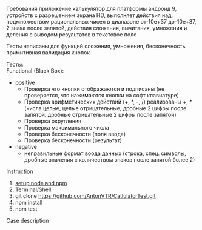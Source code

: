 Требования приложение калькулятор для платформы андроид 9, устройств с разрешением экрана HD, выполняет действия над:
подмножеством рациональных чисел в диапазоне от-10e+37 до-10e+37, 2 знака после запятой, действия сложения, вычитания, умножения и деления с выводом результатов в текстовое поле  

Тесты написаны для функций сложения, умножения, бесконечность примитивная валидация кнопок  

Тесты:  
Functional (Black Box):  
* positive  
  * Проверка что кнопки отображаются и подписаны (не проверяется, что нажимаются кнопки на софт клавиатуре)  
  * Проверка арифметических действий (+, *, -, /) реализованы +, * (числа целые, целые отрицательные, дробные 2 цифры после запятой, дробные отрицательные 2 цифры после запятой)  
  * Проверка округления  
  * Проверка максимального числа  
  * Проверка бесконечности (поля ввода)  
  * Проверка бесконечности (результат)  
* negative  
  * неправильные формат воода данных (строка, спец. символы, дробные значения с количеством знаков после запятой более 2)  

Instruction  
1. [setup node and npm](https://nodejs.org/en/download/)  
1. Terminal/Shell   
  1. git clone https://github.com/AntonVTR/CatlulatorTest.git   
  1. npm install  
  1. npm test  

Case description  
